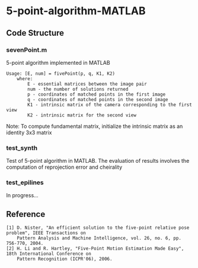 # 5-point-algorithm-MATLAB

## Code Structure

### sevenPoint.m
5-point algorithm implemented in MATLAB

	Usage: [E, num] = fivePoint(p, q, K1, K2)
		where:
			E - essential matrices between the image pair
			num - the number of solutions returned
			p - coordinates of matched points in the first image
			q - coordinates of matched points in the second image
			K1 - intrinsic matrix of the camera corresponding to the first view
			K2 - intrinsic matrix for the second view
			
Note: To compute fundamental matrix, initialize the intrinsic matrix as an identity 3x3 matrix
	  
### test_synth
Test of 5-point algorithm in MATLAB. The evaluation of results involves the computation of reprojection error and cheirality

### test_epilines
In progress...

## Reference

	[1] D. Nister, "An efficient solution to the five-point relative pose problem", IEEE Transactions on 
	    Pattern Analysis and Machine Intelligence, vol. 26, no. 6, pp. 756-770, 2004.
	[2] H. Li and R. Hartley, "Five-Point Motion Estimation Made Easy", 18th International Conference on 
	    Pattern Recognition (ICPR'06), 2006.